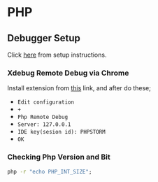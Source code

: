 # PHP

## Debugger Setup

Click [here](https://www.jetbrains.com/help/phpstorm/configuring-xdebug.html) from setup instructions.

### Xdebug Remote Debug via Chrome

Install extension from [this](https://chrome.google.com/webstore/detail/xdebug-helper/eadndfjplgieldjbigjakmdgkmoaaaoc?hl=tr) link, and after do these;

* `Edit configuration`
* `+`
* `Php Remote Debug`
* `Server: 127.0.0.1`
* `IDE key(sesion id): PHPSTORM`
* `OK`

### Checking Php Version and Bit

```cmd
php -r "echo PHP_INT_SIZE";
```
